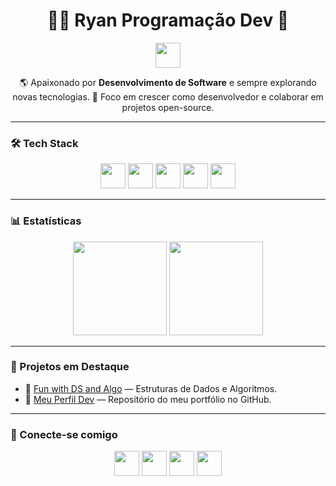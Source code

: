 <h1 align="center">👨‍💻 Ryan Programação Dev 🚀</h1>
<p align="center">
  <img src="https://github.com/TheDudeThatCode/TheDudeThatCode/blob/master/Assets/Mario_Hello_Big.gif" width="40px">
</p>

<p align="center">
  🌎 Apaixonado por <b>Desenvolvimento de Software</b> e sempre explorando novas tecnologias.  
  🎯 Foco em crescer como desenvolvedor e colaborar em projetos open-source.
</p>

---

### 🛠️ Tech Stack
<p align="center">
  <img src="https://cdn.jsdelivr.net/gh/devicons/devicon/icons/javascript/javascript-original.svg" width="40"/>
  <img src="https://cdn.jsdelivr.net/gh/devicons/devicon/icons/typescript/typescript-original.svg" width="40"/>
  <img src="https://cdn.jsdelivr.net/gh/devicons/devicon/icons/react/react-original.svg" width="40"/>
  <img src="https://cdn.jsdelivr.net/gh/devicons/devicon/icons/nodejs/nodejs-original.svg" width="40"/>
  <img src="https://cdn.jsdelivr.net/gh/devicons/devicon/icons/python/python-original.svg" width="40"/>
</p>

---

### 📊 Estatísticas
<p align="center">
  <img src="https://github-readme-stats.vercel.app/api?username=ryanprogramacaoedev-commits&show_icons=true&theme=tokyonight" height="150"/>
  <img src="https://github-readme-stats.vercel.app/api/top-langs/?username=ryanprogramacaoedev-commits&layout=compact&theme=tokyonight" height="150"/>
</p>

---

### 🚀 Projetos em Destaque
- 🔗 [Fun with DS and Algo](https://github.com/ryanprogramacaoedev-commits/Fun-with-DS-and-Algo) — Estruturas de Dados e Algoritmos.  
- 🔗 [Meu Perfil Dev](https://github.com/ryanprogramacaoedev-commits/ryanprogramacaoedev-commits) — Repositório do meu portfólio no GitHub.

---

### 🤝 Conecte-se comigo
<p align="center">
  <a href="https://www.linkedin.com/in/ryanprogramacaoedev/"><img src="https://skillicons.dev/icons?i=linkedin" width="40"/></a>
  <a href="https://twitter.com/ryan_programdev"><img src="https://skillicons.dev/icons?i=twitter" width="40"/></a>
  <a href="https://www.instagram.com/ryan_programacao/"><img src="https://skillicons.dev/icons?i=instagram" width="40"/></a>
  <a href="https://github.com/ryanprogramacaoedev-commits"><img src="https://skillicons.dev/icons?i=github" width="40"/></a>
</p>
